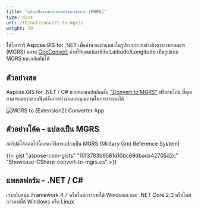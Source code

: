 ```yaml
---
title: "แปลงเป็นระบบอ้างอิงตารางทางทหาร (MGRS)"
type: docs
url: /th/net/convert-to-mgrs/
weight: 70
---
```


ใช้ไลบรารี Aspose.GIS for .NET เพื่อคำนวณตำแหน่งในรูปแบบระบบอ้างอิงตารางทางทหาร (MGRS) คลาส [GeoConvert](https://reference.aspose.com/gis/net/aspose.gis/geoconvert) ช่วยให้คุณแปลงพิกัด Latitude/Longitude เป็นรูปแบบ MGRS และกลับกันได้

## **ตัวอย่างสด**

Aspose.GIS for .NET / C# นำเสนอแอปพลิเคชัน ["Convert to MGRS"](https://products.aspose.app/gis/coordinates/convert-to-mgrs) ฟรีออนไลน์ ที่คุณสามารถตรวจสอบฟังก์ชันการทำงานและคุณภาพในการทำงานได้

![MGRS to {Extension2} Converter App](coordinates.png)

## **ตัวอย่างโค้ด - แปลงเป็น MGRS**

สคริปต์โค้ดต่อไปนี้แสดงวิธีการแปลงเป็น MGRS (Military Grid Reference System)

{{< gist "aspose-com-gists" "10f3783b9581d10bc69dbada42705d2c" "Showcase-CSharp-convert-to-mgrs.cs" >}}

## **แพลตฟอร์ม - .NET / C#**

เราสนับสนุน Framework 4.7 หรือใหม่กว่าภายใต้ Windows และ .NET Core 2.0 หรือใหม่กว่าภายใต้ Windows หรือ Linux
